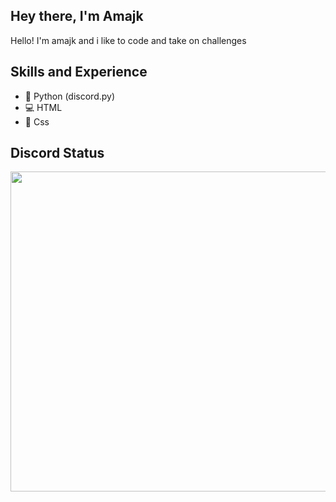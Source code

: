 ## Hey there, I'm Amajk

Hello! I'm amajk and i like to code and take on challenges

## Skills and Experience
* 🐍 Python (discord.py)
* 💻 HTML
* 🎨 Css

## Discord Status
<img src="https://discord.c99.nl/widget/theme-4/1012685828423684126.png" width="512" >
